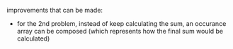 ﻿improvements that can be made:
- for the 2nd problem, instead of keep calculating the sum, an occurance array can be composed (which represents how the final sum would be calculated)